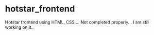 # hotstar_frontend
Hotstar frontend using HTML, CSS....
Not completed properly...
I am still working on it..
